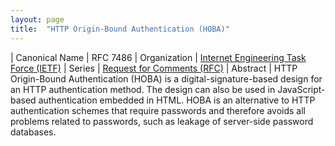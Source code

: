 ```yaml
---
layout: page
title:  "HTTP Origin-Bound Authentication (HOBA)"
---
```


| Canonical Name | RFC 7486
| Organization | [Internet Engineering Task Force (IETF)](..)
| Series | [Request for Comments (RFC)](..)
| Abstract | HTTP Origin-Bound Authentication (HOBA) is a digital-signature-based design for an HTTP authentication method. The design can also be used in JavaScript-based authentication embedded in HTML. HOBA is an alternative to HTTP authentication schemes that require passwords and therefore avoids all problems related to passwords, such as leakage of server-side password databases.